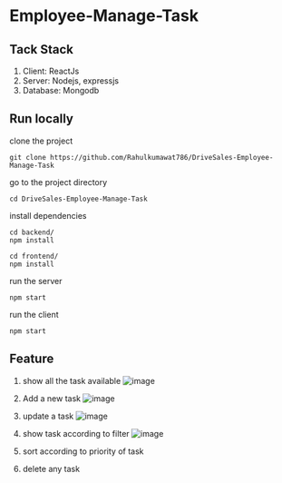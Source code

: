 # Employee-Manage-Task

## Tack Stack
1. Client: ReactJs
2. Server: Nodejs, expressjs
3. Database: Mongodb


## Run locally
clone the project
````
git clone https://github.com/Rahulkumawat786/DriveSales-Employee-Manage-Task
````
go to the project directory
````
cd DriveSales-Employee-Manage-Task
````
install dependencies
````
cd backend/
npm install
````
````
cd frontend/
npm install
````
run the server
````
npm start
````
run the client
````
npm start
````

## Feature
1. show all the task available
![image](https://user-images.githubusercontent.com/75028176/193755765-4d3b33d7-d7e2-43f9-ab74-83d18e3b4050.png)

2. Add a new task
![image](https://user-images.githubusercontent.com/75028176/193756416-b374e6fa-6d17-49f1-b259-7f04658124c3.png)

3. update a task
![image](https://user-images.githubusercontent.com/75028176/193756517-da859be8-c4b8-4ea5-be25-4b54216aca7c.png)

4. show task according to filter
![image](https://user-images.githubusercontent.com/75028176/193756595-9f1f6765-4140-42e6-a123-f3ca1740e9d7.png)

5. sort according to priority of task
6. delete any task
